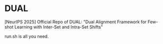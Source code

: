 # DUAL
[NeurIPS 2025] Official Repo of DUAL: "Dual Alignment Framework for Few-shot Learning with Inter-Set and Intra-Set Shifts"

run.sh is all you need.
